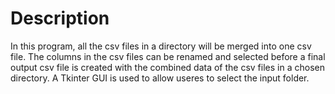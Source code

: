 # Description

In this program, all the csv files in a directory will be merged into one csv file. The columns in the csv files can be renamed and selected before a final output csv file is created with the combined data of the csv files in a chosen directory. A Tkinter GUI is used to allow useres to select the input folder.

